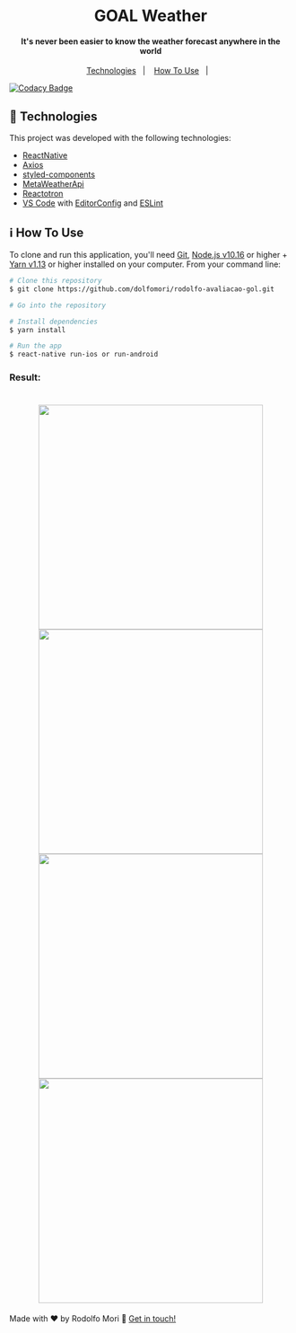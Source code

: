<h1 align="center">
    <br>
    GOAL Weather
</h1>

<h4 align="center">
It's never been easier to know the weather forecast anywhere in the world</h4>

<p align="center">
  <a href="#rocket-technologies">Technologies</a>&nbsp;&nbsp;&nbsp;|&nbsp;&nbsp;&nbsp;
  <a href="#information_source-how-to-use">How To Use</a>&nbsp;&nbsp;&nbsp;|&nbsp;&nbsp;&nbsp;
</p>


[![Codacy Badge](https://api.codacy.com/project/badge/Grade/6b5b382543bb45b3bc71d9292f3cb8fd)](https://www.codacy.com/manual/dolfomori/rodolfo_avaliacao_gol?utm_source=github.com&amp;utm_medium=referral&amp;utm_content=dolfomori/rodolfo_avaliacao_gol&amp;utm_campaign=Badge_Grade)

<p align="center">

</p>

## :rocket: Technologies

This project was developed with the following technologies:

-  [ReactNative](https://reactjs.org/)
-  [Axios](https://github.com/axios/axios)
-  [styled-components](https://www.styled-components.com/)
-  [MetaWeatherApi](https://www.metaweather.com/api)
-  [Reactotron](https://infinite.red/reactotron)
-  [VS Code][vc] with [EditorConfig][vceditconfig] and [ESLint][vceslint]

## :information_source: How To Use

To clone and run this application, you'll need [Git](https://git-scm.com), [Node.js v10.16][nodejs] or higher + [Yarn v1.13][yarn] or higher installed on your computer. From your command line:

```bash
# Clone this repository
$ git clone https://github.com/dolfomori/rodolfo-avaliacao-gol.git

# Go into the repository

# Install dependencies
$ yarn install

# Run the app
$ react-native run-ios or run-android

```

### Result:

<h1 align="center">

<img src="https://user-images.githubusercontent.com/47903440/69779176-e0ea5e80-1185-11ea-8719-4b2d8d414407.png" height="400">
<img src="https://user-images.githubusercontent.com/47903440/69779175-e0ea5e80-1185-11ea-9aac-cfc8c5195ddd.png" height="400">
<img src="https://user-images.githubusercontent.com/47903440/69779178-e0ea5e80-1185-11ea-91bf-fd662d7068e1.png" height="400">
<img src="https://user-images.githubusercontent.com/47903440/69779179-e0ea5e80-1185-11ea-9638-2d7d468dcc06.png" height="400">

</h1>

Made with ♥ by Rodolfo Mori :wave: [Get in touch!](https://www.linkedin.com/in/rodolfomori/)

[nodejs]: https://nodejs.org/
[yarn]: https://yarnpkg.com/
[vc]: https://code.visualstudio.com/
[vceditconfig]: https://marketplace.visualstudio.com/items?itemName=EditorConfig.EditorConfig
[vceslint]: https://marketplace.visualstudio.com/items?itemName=dbaeumer.vscode-eslint
